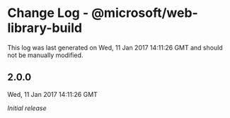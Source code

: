 # Change Log - @microsoft/web-library-build

This log was last generated on Wed, 11 Jan 2017 14:11:26 GMT and should not be manually modified.

## 2.0.0
Wed, 11 Jan 2017 14:11:26 GMT

*Initial release*

